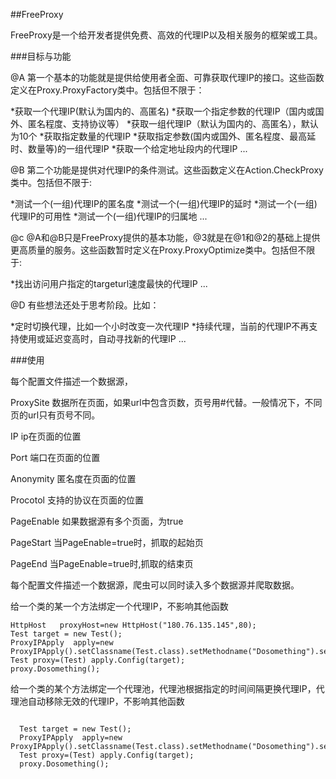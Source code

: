 ##FreeProxy

FreeProxy是一个给开发者提供免费、高效的代理IP以及相关服务的框架或工具。


###目标与功能

@A
第一个基本的功能就是提供给使用者全面、可靠获取代理IP的接口。这些函数定义在Proxy.ProxyFactory类中。包括但不限于：

*获取一个代理IP(默认为国内的、高匿名)
*获取一个指定参数的代理IP（国内或国外、匿名程度、支持协议等）
*获取一组代理IP（默认为国内的、高匿名），默认为10个
*获取指定数量的代理IP
*获取指定参数(国内或国外、匿名程度、最高延时、数量等)的一组代理IP
*获取一个给定地址段内的代理IP
...


@B
第二个功能是提供对代理IP的条件测试。这些函数定义在Action.CheckProxy类中。包括但不限于:

*测试一个(一组)代理IP的匿名度
*测试一个(一组)代理IP的延时
*测试一个(一组)代理IP的可用性
*测试一个(一组)代理IP的归属地
...

@c
@A和@B只是FreeProxy提供的基本功能，@3就是在@1和@2的基础上提供更高质量的服务。这些函数暂时定义在Proxy.ProxyOptimize类中。包括但不限于:

*找出访问用户指定的targeturl速度最快的代理IP
...

@D
有些想法还处于思考阶段。比如：

*定时切换代理，比如一个小时改变一次代理IP
*持续代理，当前的代理IP不再支持使用或延迟变高时，自动寻找新的代理IP
...


###使用                        
                               
每个配置文件描述一个数据源，

ProxySite 数据所在页面，如果url中包含页数，页号用#代替。一般情况下，不同页的url只有页号不同。

IP        ip在页面的位置

Port      端口在页面的位置

Anonymity 匿名度在页面的位置

Procotol  支持的协议在页面的位置

PageEnable 如果数据源有多个页面，为true

PageStart  当PageEnable=true时，抓取的起始页

PageEnd    当PageEnable=true时,抓取的结束页

每个配置文件描述一个数据源，爬虫可以同时读入多个数据源并爬取数据。


给一个类的某一个方法绑定一个代理IP，不影响其他函数
```
HttpHost   proxyHost=new HttpHost("180.76.135.145",80);
Test target = new Test(); 
ProxyIPApply  apply=new ProxyIPApply().setClassname(Test.class).setMethodname("Dosomething").setHost(proxyHost);
Test proxy=(Test) apply.Config(target);
proxy.Dosomething();

```

给一个类的某个方法绑定一个代理池，代理池根据指定的时间间隔更换代理IP，代理池自动移除无效的代理IP，不影响其他函数
```
  
  Test target = new Test(); 
  ProxyIPApply  apply=new ProxyIPApply().setClassname(Test.class).setMethodname("Dosomething").setProxypool(proxypool);
  Test proxy=(Test) apply.Config(target);
  proxy.Dosomething();

```

                    
  

                                                                                                                                    